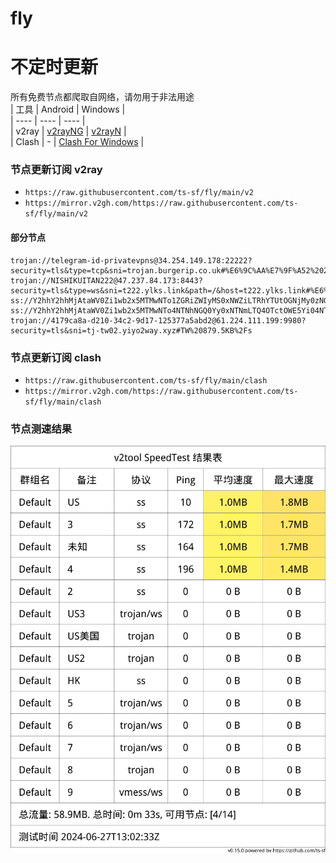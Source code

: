 # fly
# 不定时更新
所有免费节点都爬取自网络，请勿用于非法用途  
|  工具  | Android  | Windows  |  
|  ----  | ----   | ----  |  
| v2ray  | [v2rayNG](https://github.com/2dust/v2rayNG/releases) | [v2rayN](https://github.com/2dust/v2rayN/releases) |  
| Clash  | - | [Clash For Windows](https://github.com/2dust/clashN/releases) | 
  
### 节点更新订阅  v2ray
- `https://raw.githubusercontent.com/ts-sf/fly/main/v2`  
- `https://mirror.v2gh.com/https://raw.githubusercontent.com/ts-sf/fly/main/v2`  

#### 部分节点  
``` 
trojan://telegram-id-privatevpns@34.254.149.178:22222?security=tls&type=tcp&sni=trojan.burgerip.co.uk#%E6%9C%AA%E7%9F%A52%2021.3MB%2Fs
trojan://NISHIKUITAN222@47.237.84.173:8443?security=tls&type=ws&sni=t222.ylks.link&path=/&host=t222.ylks.link#%E6%9C%AA%E7%9F%A53
ss://Y2hhY2hhMjAtaWV0Zi1wb2x5MTMwNTo1ZGRiZWIyMS0xNWZiLTRhYTUtOGNjMy0zNGRmNjAxYzFmMDI=@46.232.123.37:50200#HK
ss://Y2hhY2hhMjAtaWV0Zi1wb2x5MTMwNTo4NTNhNGQ0Yy0xNTNmLTQ4OTctOWE5Yi04NTI4YjJiZmFmYjI=@46.232.123.37:40028#HK2
trojan://4179ca8a-d210-34c2-9d17-125377a5abd2@61.224.111.199:9980?security=tls&sni=tj-tw02.yiyo2way.xyz#TW%20879.5KB%2Fs
```
### 节点更新订阅  clash
- `https://raw.githubusercontent.com/ts-sf/fly/main/clash`  
- `https://mirror.v2gh.com/https://raw.githubusercontent.com/ts-sf/fly/main/clash`  

### 节点测速结果
![image](traffic.png)
